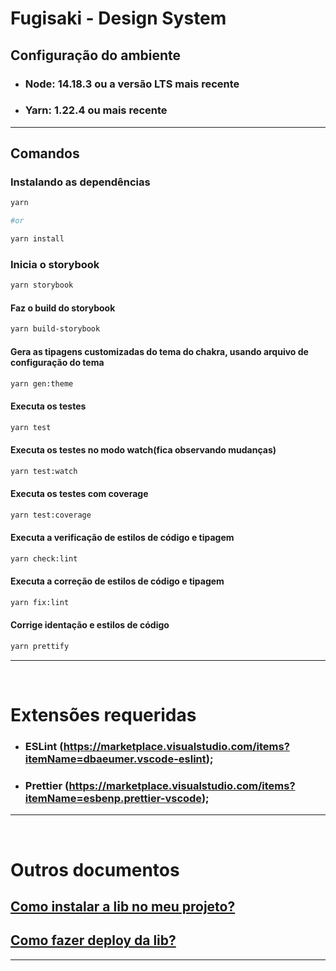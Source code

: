 # Fugisaki - Design System

## Configuração do ambiente

- ### Node: 14.18.3 ou a versão LTS mais recente
- ### Yarn: 1.22.4 ou mais recente

---

## Comandos

### Instalando as dependências

```bash
yarn

#or

yarn install
```

### Inicia o storybook

```bash
yarn storybook
```

#### Faz o build do storybook

```bash
yarn build-storybook
```

#### Gera as tipagens customizadas do tema do chakra, usando arquivo de configuração do tema

```bash
yarn gen:theme
```

#### Executa os testes

```bash
yarn test
```

#### Executa os testes no modo watch(fica observando mudanças)

```bash
yarn test:watch
```

#### Executa os testes com coverage

```bash
yarn test:coverage
```

#### Executa a verificação de estilos de código e tipagem

```bash
yarn check:lint
```

#### Executa a correção de estilos de código e tipagem

```bash
yarn fix:lint
```

#### Corrige identação e estilos de código

```bash
yarn prettify
```

---

&nbsp;

# Extensões requeridas

- ### ESLint (<https://marketplace.visualstudio.com/items?itemName=dbaeumer.vscode-eslint>);
- ### Prettier (<https://marketplace.visualstudio.com/items?itemName=esbenp.prettier-vscode>);

---

&nbsp;

# Outros documentos

## [Como instalar a lib no meu projeto?](./INSTALL.md)

## [Como fazer deploy da lib?](./DEPLOY.md)

---

&nbsp;

